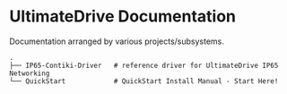 # UltimateDrive Documentation

Documentation arranged by various projects/subsystems.

```
.
├── IP65-Contiki-Driver   # reference driver for UltimateDrive IP65 Networking
└── QuickStart            # QuickStart Install Manual - Start Here!
```